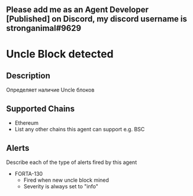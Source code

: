 ## Please add me as an Agent Developer [Published] on Discord, my discord username is stronganimal#9629

# Uncle Block detected

## Description
Определяет наличие Uncle блоков
## Supported Chains

- Ethereum
- List any other chains this agent can support e.g. BSC

## Alerts

Describe each of the type of alerts fired by this agent

- FORTA-130
  - Fired when new uncle block mined
  - Severity is always set to "info" 

